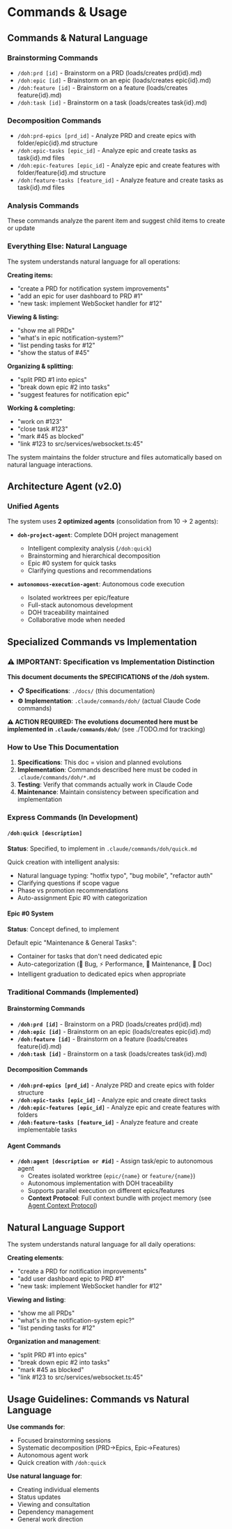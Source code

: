 # Commands & Usage

## Commands & Natural Language

### Brainstorming Commands

- `/doh:prd [id]` - Brainstorm on a PRD (loads/creates prd{id}.md)
- `/doh:epic [id]` - Brainstorm on an epic (loads/creates epic{id}.md)
- `/doh:feature [id]` - Brainstorm on a feature (loads/creates feature{id}.md)
- `/doh:task [id]` - Brainstorm on a task (loads/creates task{id}.md)

### Decomposition Commands

- `/doh:prd-epics [prd_id]` - Analyze PRD and create epics with folder/epic{id}.md structure
- `/doh:epic-tasks [epic_id]` - Analyze epic and create tasks as task{id}.md files
- `/doh:epic-features [epic_id]` - Analyze epic and create features with folder/feature{id}.md structure
- `/doh:feature-tasks [feature_id]` - Analyze feature and create tasks as task{id}.md files

### Analysis Commands

These commands analyze the parent item and suggest child items to create or update

### Everything Else: Natural Language

The system understands natural language for all operations:

**Creating items:**

- "create a PRD for notification system improvements"
- "add an epic for user dashboard to PRD #1"
- "new task: implement WebSocket handler for #12"

**Viewing & listing:**

- "show me all PRDs"
- "what's in epic notification-system?"
- "list pending tasks for #12"
- "show the status of #45"

**Organizing & splitting:**

- "split PRD #1 into epics"
- "break down epic #2 into tasks"
- "suggest features for notification epic"

**Working & completing:**

- "work on #123"
- "close task #123"
- "mark #45 as blocked"
- "link #123 to src/services/websocket.ts:45"

The system maintains the folder structure and files automatically based on natural language interactions.

## Architecture Agent (v2.0)

### Unified Agents

The system uses **2 optimized agents** (consolidation from 10 → 2 agents):

- **`doh-project-agent`**: Complete DOH project management
  - Intelligent complexity analysis (`/doh:quick`)
  - Brainstorming and hierarchical decomposition
  - Epic #0 system for quick tasks
  - Clarifying questions and recommendations

- **`autonomous-execution-agent`**: Autonomous code execution
  - Isolated worktrees per epic/feature
  - Full-stack autonomous development
  - DOH traceability maintained
  - Collaborative mode when needed

## Specialized Commands vs Implementation

### ⚠️ IMPORTANT: Specification vs Implementation Distinction

**This document documents the SPECIFICATIONS of the /doh system.**

- **📋 Specifications**: `./docs/` (this documentation)
- **⚙️ Implementation**: `.claude/commands/doh/` (actual Claude Code commands)

**⚠️ ACTION REQUIRED: The evolutions documented here must be implemented in `.claude/commands/doh/`** (see ./TODO.md for
tracking)

### How to Use This Documentation

1. **Specifications**: This doc = vision and planned evolutions
2. **Implementation**: Commands described here must be coded in `.claude/commands/doh/*.md`
3. **Testing**: Verify that commands actually work in Claude Code
4. **Maintenance**: Maintain consistency between specification and implementation

### Express Commands (In Development)

#### `/doh:quick [description]`

**Status**: Specified, to implement in `.claude/commands/doh/quick.md`

Quick creation with intelligent analysis:

- Natural language typing: "hotfix typo", "bug mobile", "refactor auth"
- Clarifying questions if scope vague
- Phase vs promotion recommendations
- Auto-assignment Epic #0 with categorization

#### Epic #0 System

**Status**: Concept defined, to implement

Default epic "Maintenance & General Tasks":

- Container for tasks that don't need dedicated epic
- Auto-categorization (🐛 Bug, ⚡ Performance, 🔧 Maintenance, 📝 Doc)
- Intelligent graduation to dedicated epics when appropriate

### Traditional Commands (Implemented)

#### Brainstorming Commands

- **`/doh:prd [id]`** - Brainstorm on a PRD (loads/creates prd{id}.md)
- **`/doh:epic [id]`** - Brainstorm on an epic (loads/creates epic{id}.md)
- **`/doh:feature [id]`** - Brainstorm on a feature (loads/creates feature{id}.md)
- **`/doh:task [id]`** - Brainstorm on a task (loads/creates task{id}.md)

#### Decomposition Commands

- **`/doh:prd-epics [prd_id]`** - Analyze PRD and create epics with folder structure
- **`/doh:epic-tasks [epic_id]`** - Analyze epic and create direct tasks
- **`/doh:epic-features [epic_id]`** - Analyze epic and create features with folders
- **`/doh:feature-tasks [feature_id]`** - Analyze feature and create implementable tasks

#### Agent Commands

- **`/doh:agent [description or #id]`** - Assign task/epic to autonomous agent
  - Creates isolated worktree (`epic/{name}` or `feature/{name}`)
  - Autonomous implementation with DOH traceability
  - Supports parallel execution on different epics/features
  - **Context Protocol**: Full context bundle with project memory (see
    [Agent Context Protocol](agent-context-protocol.md))

## Natural Language Support

The system understands natural language for all daily operations:

**Creating elements**:

- "create a PRD for notification improvements"
- "add user dashboard epic to PRD #1"
- "new task: implement WebSocket handler for #12"

**Viewing and listing**:

- "show me all PRDs"
- "what's in the notification-system epic?"
- "list pending tasks for #12"

**Organization and management**:

- "split PRD #1 into epics"
- "break down epic #2 into tasks"
- "mark #45 as blocked"
- "link #123 to src/services/websocket.ts:45"

## Usage Guidelines: Commands vs Natural Language

**Use commands for**:

- Focused brainstorming sessions
- Systematic decomposition (PRD→Epics, Epic→Features)
- Autonomous agent work
- Quick creation with `/doh:quick`

**Use natural language for**:

- Creating individual elements
- Status updates
- Viewing and consultation
- Dependency management
- General work direction
